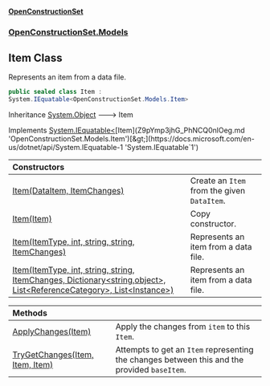 #### [OpenConstructionSet](index.md 'index')
### [OpenConstructionSet.Models](index.md#OpenConstructionSet_Models 'OpenConstructionSet.Models')
## Item Class
Represents an item from a data file.  
```csharp
public sealed class Item :
System.IEquatable<OpenConstructionSet.Models.Item>
```

Inheritance [System.Object](https://docs.microsoft.com/en-us/dotnet/api/System.Object 'System.Object') &#129106; Item  

Implements [System.IEquatable&lt;](https://docs.microsoft.com/en-us/dotnet/api/System.IEquatable-1 'System.IEquatable`1')[Item](Z9pYmp3jhG_PhNCQ0nlOeg.md 'OpenConstructionSet.Models.Item')[&gt;](https://docs.microsoft.com/en-us/dotnet/api/System.IEquatable-1 'System.IEquatable`1')  

| Constructors | |
| :--- | :--- |
| [Item(DataItem, ItemChanges)](PRVpow4HYpR7fWrnmtAKzw.md 'OpenConstructionSet.Models.Item.Item(OpenConstructionSet.Models.DataItem, OpenConstructionSet.Models.ItemChanges)') | Create an `Item` from the given `DataItem`.<br/> |
| [Item(Item)](hyKr+mGNi_kH3vnkmS10Jw.md 'OpenConstructionSet.Models.Item.Item(OpenConstructionSet.Models.Item)') | Copy constructor.<br/> |
| [Item(ItemType, int, string, string, ItemChanges)](OIcCu0yup9Gm4Gt5P0IgXw.md 'OpenConstructionSet.Models.Item.Item(OpenConstructionSet.Models.ItemType, int, string, string, OpenConstructionSet.Models.ItemChanges)') | Represents an item from a data file.<br/> |
| [Item(ItemType, int, string, string, ItemChanges, Dictionary&lt;string,object&gt;, List&lt;ReferenceCategory&gt;, List&lt;Instance&gt;)](_5dAPo1srDN_iMylg0QIjg.md 'OpenConstructionSet.Models.Item.Item(OpenConstructionSet.Models.ItemType, int, string, string, OpenConstructionSet.Models.ItemChanges, System.Collections.Generic.Dictionary&lt;string,object&gt;, System.Collections.Generic.List&lt;OpenConstructionSet.Models.ReferenceCategory&gt;, System.Collections.Generic.List&lt;OpenConstructionSet.Models.Instance&gt;)') | Represents an item from a data file.<br/> |

| Methods | |
| :--- | :--- |
| [ApplyChanges(Item)](zDEySaLlE_yHiLc1+qE+eg.md 'OpenConstructionSet.Models.Item.ApplyChanges(OpenConstructionSet.Models.Item)') | Apply the changes from `item` to this `Item`.<br/> |
| [TryGetChanges(Item, Item, Item)](DyH1pkGpyNxyHOzgd4I74Q.md 'OpenConstructionSet.Models.Item.TryGetChanges(OpenConstructionSet.Models.Item, OpenConstructionSet.Models.Item, OpenConstructionSet.Models.Item)') | Attempts to get an `Item` representing the changes between this and the provided `baseItem`.<br/> |
